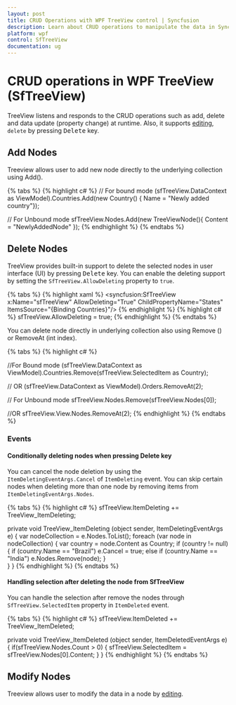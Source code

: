 ```yaml
---
layout: post
title: CRUD Operations with WPF TreeView control | Syncfusion
description: Learn about CRUD operations to manipulate the data in Syncfusion WPF TreeView (SfTreeView) control and more details.
platform: wpf
control: SfTreeView
documentation: ug
---
```


# CRUD operations in WPF TreeView (SfTreeView)

TreeView listens and responds to the CRUD operations such as add, delete and data update (property change) at runtime. Also, it supports [editing](https://help.syncfusion.com/wpf/treeview/editing), `delete` by pressing <kbd>Delete</kbd> key.

## Add Nodes

Treeview allows user to add new node directly to the underlying collection using Add().

{% tabs %}
{% highlight c# %}
// For bound mode
(sfTreeView.DataContext as ViewModel).Countries.Add(new Country() { Name = "Newly added country"});

// For Unbound mode
sfTreeView.Nodes.Add(new TreeViewNode(){ Content = "NewlyAddedNode" });
{% endhighlight %}
{% endtabs %}

## Delete Nodes

TreeView provides built-in support to delete the selected nodes in user interface (UI) by pressing <kbd>Delete</kbd> key. You can enable the deleting support by setting the `SfTreeView.AllowDeleting` property to `true`.

{% tabs %}
{% highlight xaml %}
<syncfusion:SfTreeView  
                x:Name="sfTreeView" 
				AllowDeleting="True"
				ChildPropertyName="States"
                ItemsSource="{Binding Countries}"/>
{% endhighlight %}
{% highlight c# %}
sfTreeView.AllowDeleting = true;
{% endhighlight %}
{% endtabs %}

You can delete node directly in underlying collection also using Remove () or RemoveAt (int index).

{% tabs %}
{% highlight c# %}

//For Bound mode
(sfTreeView.DataContext as ViewModel).Countries.Remove(sfTreeView.SelectedItem as Country);

// OR
(sfTreeView.DataContext as ViewModel).Orders.RemoveAt(2);

// For Unbound mode
sfTreeView.Nodes.Remove(sfTreeView.Nodes[0]);

//OR
sfTreeView.View.Nodes.RemoveAt(2);
{% endhighlight %}
{% endtabs %}

### Events

#### Conditionally deleting nodes when pressing Delete key

You can cancel the node deletion by using the `ItemDeletingEventArgs.Cancel` of `ItemDeleting` event. You can skip certain nodes when deleting more than one node by removing items from `ItemDeletingEventArgs.Nodes`.

{% tabs %}
{% highlight c# %}
sfTreeView.ItemDeleting += TreeView_ItemDeleting;

private void TreeView_ItemDeleting (object sender, ItemDeletingEventArgs e)
{
    var nodeCollection = e.Nodes.ToList();
    foreach (var node in nodeCollection)
    {
        var country = node.Content as Country;
        if (country != null)
        {
            if (country.Name == "Brazil")
                e.Cancel = true;
            else if (country.Name == "India")
                e.Nodes.Remove(node);
        }        
    }
}
{% endhighlight %}
{% endtabs %}


#### Handling selection after deleting the node from SfTreeView

You can handle the selection after remove the nodes through `SfTreeView.SelectedItem` property in `ItemDeleted` event.

{% tabs %}
{% highlight c# %}
sfTreeView.ItemDeleted += TreeView_ItemDeleted;

private void TreeView_ItemDeleted (object sender, ItemDeletedEventArgs e)
{
    if(sfTreeView.Nodes.Count > 0)
    {
        sfTreeView.SelectedItem = sfTreeView.Nodes[0].Content;
    }
}
{% endhighlight %}
{% endtabs %}

## Modify Nodes

Treeview allows user to modify the data in a node by [editing](https://help.syncfusion.com/wpf/treeview/editing).